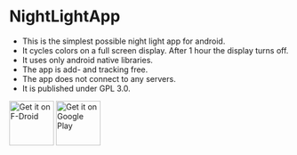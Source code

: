 # NightLightApp

* This is the simplest possible night light app for android. 
* It cycles colors on a full screen display. After 1 hour the display turns off.
* It uses only android native libraries. 
* The app is add- and tracking free.
* The app does not connect to any servers.
* It is published under GPL 3.0. 

[<img src="https://fdroid.gitlab.io/artwork/badge/get-it-on.png"
     alt="Get it on F-Droid"
     height="80">](https://f-droid.org/packages/com.gluege.nightlight/)
[<img src="https://play.google.com/intl/en_us/badges/images/generic/en-play-badge.png"
     alt="Get it on Google Play"
     height="80">](https://play.google.com/store/apps/details?id=com.gluege.nightlight)
